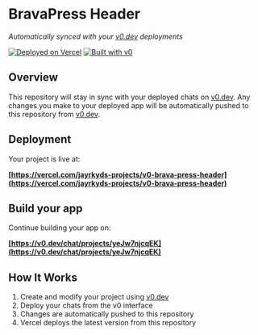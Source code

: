 # BravaPress Header

*Automatically synced with your [v0.dev](https://v0.dev) deployments*

[![Deployed on Vercel](https://img.shields.io/badge/Deployed%20on-Vercel-black?style=for-the-badge&logo=vercel)](https://vercel.com/jayrkyds-projects/v0-brava-press-header)
[![Built with v0](https://img.shields.io/badge/Built%20with-v0.dev-black?style=for-the-badge)](https://v0.dev/chat/projects/yeJw7njcqEK)

## Overview

This repository will stay in sync with your deployed chats on [v0.dev](https://v0.dev).
Any changes you make to your deployed app will be automatically pushed to this repository from [v0.dev](https://v0.dev).

## Deployment

Your project is live at:

**[https://vercel.com/jayrkyds-projects/v0-brava-press-header](https://vercel.com/jayrkyds-projects/v0-brava-press-header)**

## Build your app

Continue building your app on:

**[https://v0.dev/chat/projects/yeJw7njcqEK](https://v0.dev/chat/projects/yeJw7njcqEK)**

## How It Works

1. Create and modify your project using [v0.dev](https://v0.dev)
2. Deploy your chats from the v0 interface
3. Changes are automatically pushed to this repository
4. Vercel deploys the latest version from this repository